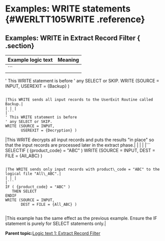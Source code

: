 # Examples: WRITE statements {#WERLTT105WRITE .reference}

## Examples: WRITE in Extract Record Filter { .section}

|Example logic text|Meaning|
|------------------|-------|
|```
' This WRITE statement is before
' any SELECT or SKIP.
WRITE (SOURCE = INPUT,
       USEREXIT = {Backup} )
```

|This WRITE sends all input records to the UserExit Routine called Backup.|
| | |
|```
' This WRITE statement is before
' any SELECT or SKIP.
WRITE (SOURCE = INPUT,
       USEREXIT = {Decryption} )
```

|This WRITE decrypts all input records and puts the results "in place" so that the input records are processed later in the extract phase.|
| | |
|```
SELECTIF ( {product_code}
            = "ABC" )
WRITE (SOURCE = INPUT,
       DEST = FILE = {All_ABC} )
```

|The WRITE sends only input records with product\_code = "ABC" to the logical file "All\_ABC".|
| | |
|```
IF ( {product_code} = "ABC" )
   THEN SELECT
ENDIF
WRITE (SOURCE = INPUT,
       DEST = FILE = {All_ABC} )
 
```

|This example has the same effect as the previous example. Ensure the IF statement is purely for SELECT statements only.|

**Parent topic:**[Logic text 1: Extract Record Filter](../html/WERLTT100ERecFilter.md)

